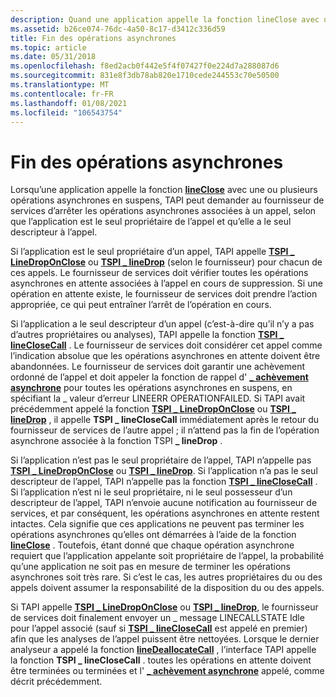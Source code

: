 ```yaml
---
description: Quand une application appelle la fonction lineClose avec une ou plusieurs opérations asynchrones en suspens, TAPI peut demander au fournisseur de services d’arrêter les opérations asynchrones associées à un appel.
ms.assetid: b26ce074-76dc-4a50-8c17-d3412c336d59
title: Fin des opérations asynchrones
ms.topic: article
ms.date: 05/31/2018
ms.openlocfilehash: f8ed2acb0f442e5f4f07427f0e224d7a288087d6
ms.sourcegitcommit: 831e8f3db78ab820e1710cede244553c70e50500
ms.translationtype: MT
ms.contentlocale: fr-FR
ms.lasthandoff: 01/08/2021
ms.locfileid: "106543754"
---
```

# <a name="termination-of-asynchronous-operations"></a>Fin des opérations asynchrones

Lorsqu’une application appelle la fonction [**lineClose**](/windows/win32/api/tapi/nf-tapi-lineclose) avec une ou plusieurs opérations asynchrones en suspens, TAPI peut demander au fournisseur de services d’arrêter les opérations asynchrones associées à un appel, selon que l’application est le seul propriétaire de l’appel et qu’elle a le seul descripteur à l’appel.

Si l’application est le seul propriétaire d’un appel, TAPI appelle [**TSPI \_ LineDropOnClose**](./tspi-linedroponclose.md) ou [**TSPI \_ lineDrop**](/windows/win32/api/tspi/nf-tspi-tspi_linedrop) (selon le fournisseur) pour chacun de ces appels. Le fournisseur de services doit vérifier toutes les opérations asynchrones en attente associées à l’appel en cours de suppression. Si une opération en attente existe, le fournisseur de services doit prendre l’action appropriée, ce qui peut entraîner l’arrêt de l’opération en cours.

Si l’application a le seul descripteur d’un appel (c’est-à-dire qu’il n’y a pas d’autres propriétaires ou analyses), TAPI appelle la fonction [**TSPI \_ lineCloseCall**](/windows/win32/api/tspi/nf-tspi-tspi_lineclosecall) . Le fournisseur de services doit considérer cet appel comme l’indication absolue que les opérations asynchrones en attente doivent être abandonnées. Le fournisseur de services doit garantir une achèvement ordonné de l’appel et doit appeler la fonction de rappel d' [**\_ achèvement asynchrone**](/windows/win32/api/tspi/nc-tspi-async_completion) pour toutes les opérations asynchrones en suspens, en spécifiant la \_ valeur d’erreur LINEERR OPERATIONFAILED. Si TAPI avait précédemment appelé la fonction [**TSPI \_ LineDropOnClose**](./tspi-linedroponclose.md) ou [**TSPI \_ lineDrop**](/windows/win32/api/tspi/nf-tspi-tspi_linedrop) , il appelle **TSPI \_ lineCloseCall** immédiatement après le retour du fournisseur de services de l’autre appel ; il n’attend pas la fin de l’opération asynchrone associée à la fonction TSPI **\_ lineDrop** .

Si l’application n’est pas le seul propriétaire de l’appel, TAPI n’appelle pas [**TSPI \_ LineDropOnClose**](./tspi-linedroponclose.md) ou [**TSPI \_ lineDrop**](/windows/win32/api/tspi/nf-tspi-tspi_linedrop). Si l’application n’a pas le seul descripteur de l’appel, TAPI n’appelle pas la fonction [**TSPI \_ lineCloseCall**](/windows/win32/api/tspi/nf-tspi-tspi_lineclosecall) . Si l’application n’est ni le seul propriétaire, ni le seul possesseur d’un descripteur de l’appel, TAPI n’envoie aucune notification au fournisseur de services, et par conséquent, les opérations asynchrones en attente restent intactes. Cela signifie que ces applications ne peuvent pas terminer les opérations asynchrones qu’elles ont démarrées à l’aide de la fonction [**lineClose**](/windows/win32/api/tapi/nf-tapi-lineclose) . Toutefois, étant donné que chaque opération asynchrone requiert que l’application appelante soit propriétaire de l’appel, la probabilité qu’une application ne soit pas en mesure de terminer les opérations asynchrones soit très rare. Si c’est le cas, les autres propriétaires du ou des appels doivent assumer la responsabilité de la disposition du ou des appels.

Si TAPI appelle [**TSPI \_ LineDropOnClose**](./tspi-linedroponclose.md) ou [**TSPI \_ lineDrop**](/windows/win32/api/tspi/nf-tspi-tspi_linedrop), le fournisseur de services doit finalement envoyer un \_ message LINECALLSTATE Idle pour l’appel associé (sauf si [**TSPI \_ lineCloseCall**](/windows/win32/api/tspi/nf-tspi-tspi_lineclosecall) est appelé en premier) afin que les analyses de l’appel puissent être nettoyées. Lorsque le dernier analyseur a appelé la fonction [**lineDeallocateCall**](/windows/win32/api/tapi/nf-tapi-linedeallocatecall) , l’interface TAPI appelle la fonction **TSPI \_ lineCloseCall** . toutes les opérations en attente doivent être terminées ou terminées et l' [**\_ achèvement asynchrone**](/windows/win32/api/tspi/nc-tspi-async_completion) appelé, comme décrit précédemment.

 

 
